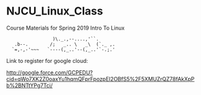 # NJCU_Linux_Class
Course Materials for Spring 2019 Intro To Linux

```
                 )\._.,--....,'``.       
   .b--.        /;   _.. \   _\  (`._ ,. 
  `=,-,-'~~~   `----(,_..'--(,_..'`-.;.'
```
Link to register for google cloud:

http://google.force.com/GCPEDU?cid=qWo7XK2Z0oaxYu1hqmQFprFpozpEI2OBfS5%2F5XMUZrQZ78fAkXpPb%2BNTtYPg7Tci/
